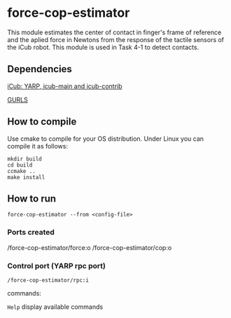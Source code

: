 # force-cop-estimator

This module estimates the center of contact in finger's frame of reference and the aplied force in Newtons from the response of the tactile sensors of the iCub robot. This module is used in Task 4-1 to detect contacts. 


## Dependencies
[iCub: YARP, icub-main and icub-contrib](http://wiki.icub.org/wiki/ICub_Software_Installation)

[GURLS](https://github.com/LCSL/GURLS)


## How to compile
Use cmake to compile for your OS distribution. Under Linux you can compile it as follows:

```
mkdir build
cd build
ccmake ..
make install
```

## How to run 

```
force-cop-estimator --from <config-file>
```
### Ports created

/force-cop-estimator/force:o
/force-cop-estimator/cop:o

### Control port (YARP rpc port)

```
/force-cop-estimator/rpc:i
```

commands:

`Help` display available commands

 

